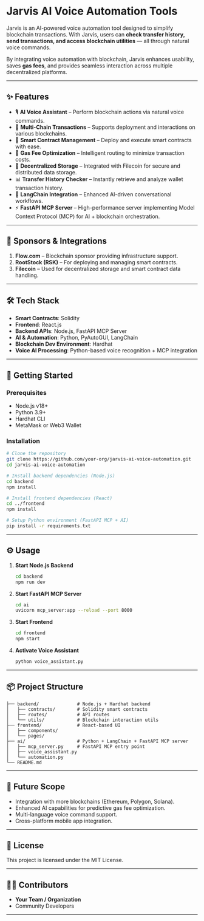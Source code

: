 # Jarvis AI Voice Automation Tools

Jarvis is an AI-powered voice automation tool designed to simplify blockchain transactions. With Jarvis, users can **check transfer history, send transactions, and access blockchain utilities** — all through natural voice commands.

By integrating voice automation with blockchain, Jarvis enhances usability, saves **gas fees**, and provides seamless interaction across multiple decentralized platforms.

---

## ✨ Features

* 🎙️ **AI Voice Assistant** – Perform blockchain actions via natural voice commands.
* 🔗 **Multi-Chain Transactions** – Supports deployment and interactions on various blockchains.
* 📜 **Smart Contract Management** – Deploy and execute smart contracts with ease.
* 💸 **Gas Fee Optimization** – Intelligent routing to minimize transaction costs.
* 📂 **Decentralized Storage** – Integrated with Filecoin for secure and distributed data storage.
* 📊 **Transfer History Checker** – Instantly retrieve and analyze wallet transaction history.
* 🧠 **LangChain Integration** – Enhanced AI-driven conversational workflows.
* ⚡ **FastAPI MCP Server** – High-performance server implementing Model Context Protocol (MCP) for AI + blockchain orchestration.

---

## 🤝 Sponsors & Integrations

1. **Flow.com** – Blockchain sponsor providing infrastructure support.
2. **RootStock (RSK)** – For deploying and managing smart contracts.
3. **Filecoin** – Used for decentralized storage and smart contract data handling.

---

## 🛠️ Tech Stack

* **Smart Contracts**: Solidity
* **Frontend**: React.js
* **Backend APIs**: Node.js, FastAPI MCP Server
* **AI & Automation**: Python, PyAutoGUI, LangChain
* **Blockchain Dev Environment**: Hardhat
* **Voice AI Processing**: Python-based voice recognition + MCP integration

---

## 🚀 Getting Started

### Prerequisites

* Node.js v18+
* Python 3.9+
* Hardhat CLI
* MetaMask or Web3 Wallet

### Installation

```bash
# Clone the repository
git clone https://github.com/your-org/jarvis-ai-voice-automation.git
cd jarvis-ai-voice-automation

# Install backend dependencies (Node.js)
cd backend
npm install

# Install frontend dependencies (React)
cd ../frontend
npm install

# Setup Python environment (FastAPI MCP + AI)
pip install -r requirements.txt
```

---

## ⚙️ Usage

1. **Start Node.js Backend**

   ```bash
   cd backend
   npm run dev
   ```

2. **Start FastAPI MCP Server**

   ```bash
   cd ai
   uvicorn mcp_server:app --reload --port 8000
   ```

3. **Start Frontend**

   ```bash
   cd frontend
   npm start
   ```

4. **Activate Voice Assistant**

   ```bash
   python voice_assistant.py
   ```

---

## 📦 Project Structure

```
├── backend/              # Node.js + Hardhat backend
│   ├── contracts/        # Solidity smart contracts
│   ├── routes/           # API routes
│   └── utils/            # Blockchain interaction utils
├── frontend/             # React-based UI
│   ├── components/       
│   └── pages/            
├── ai/                   # Python + LangChain + FastAPI MCP server
│   ├── mcp_server.py     # FastAPI MCP entry point
│   ├── voice_assistant.py
│   └── automation.py
└── README.md
```

---

## 🔮 Future Scope

* Integration with more blockchains (Ethereum, Polygon, Solana).
* Enhanced AI capabilities for predictive gas fee optimization.
* Multi-language voice command support.
* Cross-platform mobile app integration.

---

## 📄 License

This project is licensed under the MIT License.

---

## 👨‍💻 Contributors

* **Your Team / Organization**
* Community Developers

---
